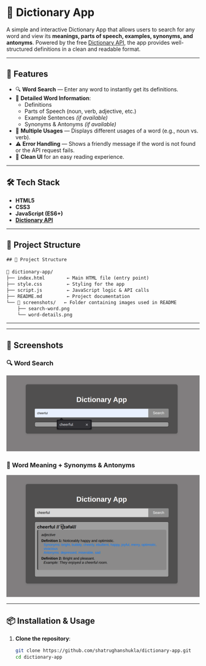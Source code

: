 # 📖 Dictionary App

A simple and interactive Dictionary App that allows users to search for any word and view its **meanings, parts of speech, examples, synonyms, and antonyms**. Powered by the free [Dictionary API](https://dictionaryapi.dev/), the app provides well-structured definitions in a clean and readable format.

---

## 🚀 Features

- 🔍 **Word Search** — Enter any word to instantly get its definitions.
- 📝 **Detailed Word Information**:
  - Definitions
  - Parts of Speech (noun, verb, adjective, etc.)
  - Example Sentences *(if available)*
  - Synonyms & Antonyms *(if available)*
- 🧾 **Multiple Usages** — Displays different usages of a word (e.g., noun vs. verb).
- ⚠️ **Error Handling** — Shows a friendly message if the word is not found or the API request fails.
- 🎨 **Clean UI** for an easy reading experience.

---

## 🛠️ Tech Stack

- **HTML5**
- **CSS3**
- **JavaScript (ES6+)**
- **[Dictionary API](https://dictionaryapi.dev/)**

---

## 📂 Project Structure

```
## 📂 Project Structure

📁 dictionary-app/  
├── index.html        ← Main HTML file (entry point)  
├── style.css         ← Styling for the app  
├── script.js         ← JavaScript logic & API calls  
├── README.md         ← Project documentation  
└── 📁 screenshots/   ← Folder containing images used in README  
    ├── search-word.png  
    └── word-details.png  

```
---

---

## 📸 Screenshots

### 🔍 Word Search
![Search Word](./screenshots/search-word.png)

### 📝 Word Meaning + Synonyms & Antonyms
![Word Details](./screenshots/word-details.png)

---

## 📦 Installation & Usage

1. **Clone the repository**:
   ```bash
   git clone https://github.com/shatrughanshukla/dictionary-app.git
   cd dictionary-app




